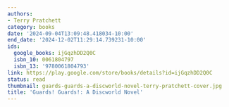 ```yaml
---
authors:
- Terry Pratchett
category: books
date: '2024-09-04T13:09:48.418034-10:00'
end_date: '2024-12-02T11:29:14.739231-10:00'
ids:
  google_books: ijGqzhDD2Q0C
  isbn_10: 0061804797
  isbn_13: '9780061804793'
link: https://play.google.com/store/books/details?id=ijGqzhDD2Q0C
status: read
thumbnail: guards-guards-a-discworld-novel-terry-pratchett-cover.jpg
title: 'Guards! Guards!: A Discworld Novel'
---
```

